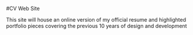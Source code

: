 #CV Web Site

This site will house an online version of my official resume and highlighted portfolio pieces covering the previous 10 years of design and development
